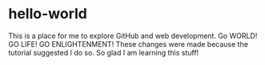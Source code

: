 # hello-world
This is a place for me to explore GitHub and web development. Go WORLD! GO LIFE! GO ENLIGHTENMENT!
These changes were made because the tutorial suggested I do so. So glad I am learning this stuff! 
